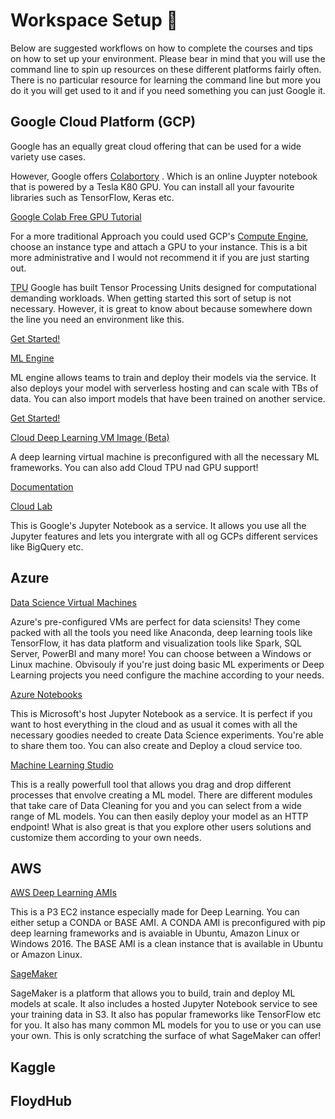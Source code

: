 # Workspace Setup 📡

Below are suggested workflows on how to complete the courses and tips on how to set up your environment. Please bear in mind that you will use the command line to spin up resources on these different platforms fairly often. There is no particular resource for learning the command line but more you do it you will get used to it and if you need something you can just Google it. 



## Google Cloud Platform (GCP)

Google has an equally great cloud offering that can be used for a wide variety use cases. 

However, Google offers [Colabortory](https://colab.research.google.com/) . Which is an online Juypter notebook that is powered by a Tesla K80 GPU. You can install all your favourite libraries such as TensorFlow, Keras etc. 

[Google Colab Free GPU Tutorial](https://medium.com/deep-learning-turkey/google-colab-free-gpu-tutorial-e113627b9f5d) 

For a more traditional Approach you could used GCP's [Compute Engine](https://cloud.google.com/compute/pricing#gpus), choose an instance type and attach a GPU to your instance. This is a bit more administrative and I would not recommend it if you are just starting out. 

[TPU](https://cloud.google.com/tpu/)
Google has built Tensor Processing Units designed for computational demanding workloads. When getting started this sort of setup is not necessary. However, it is great to know about because somewhere down the line you need an environment like this. 

[Get Started!](https://cloud.google.com/tpu/docs/quickstart)

[ML Engine](https://cloud.google.com/ml-engine/docs/tensorflow/getting-started-training-prediction)

ML engine allows teams to train and deploy their models via the service. It also deploys your model with serverless hosting and can scale with TBs of data. You can also import models that have been trained on another service.

[Get Started!](https://cloud.google.com/ml-engine/docs/tensorflow/getting-started-training-prediction)

[Cloud Deep Learning VM Image (Beta)](https://cloud.google.com/deep-learning-vm-image/)

A deep learning virtual machine is preconfigured with all the necessary ML frameworks. You can also add Cloud TPU nad GPU support! 

[Documentation](https://cloud.google.com/deep-learning-vm/docs/)

[Cloud Lab](https://cloud.google.com/datalab/)

This is Google's Jupyter Notebook as a service. It allows you use all the Jupyter features and lets you intergrate with all og GCPs different services like BigQuery etc. 

## Azure

[Data Science Virtual Machines](https://azure.microsoft.com/en-us/services/virtual-machines/data-science-virtual-machines/)

Azure's pre-configured VMs are perfect for data sciensits! They come packed with all the tools you need like Anaconda, deep learning tools like TensorFlow, it has data platform and visualization tools like Spark, SQL Server, PowerBI and many more! You can choose between a Windows or Linux machine. Obvisouly if you're just doing basic ML experiments or Deep Learning projects you need configure the machine according to your needs. 

[Azure Notebooks](https://notebooks.azure.com/)

This is Microsoft's host Jupyter Notebook as a service. It is perfect if you want to host everything in the cloud and as usual it comes with all the necessary goodies needed to create Data Science experiments. You're able to share them too. You can also create and Deploy a cloud service too.

[Machine Learning Studio](https://azure.microsoft.com/en-us/services/machine-learning-studio/)

This is a really powerfull tool that allows you drag and drop different processes that envolve creating a ML model. There are different modules that take care of Data Cleaning for you and you can select from a wide range of ML models. You can then easily deploy your model as an HTTP endpoint! What is also great is that you explore other users solutions and customize them according to your own needs. 

## AWS

[AWS Deep Learning AMIs](https://aws.amazon.com/machine-learning/amis/?nc2=h_m1)

This is a P3 EC2 instance especially made for Deep Learning. You can either setup a CONDA or BASE AMI. A CONDA AMI is preconfigured with pip deep learning frameworks and is avaiable in Ubuntu, Amazon Linux or Windows 2016. The BASE AMI is a clean instance that is available in Ubuntu or Amazon Linux. 



[SageMaker](https://aws.amazon.com/sagemaker/?nc2=h_m1)

SageMaker is a platform that allows you to build, train and deploy ML models at scale. It also includes a hosted Jupyter Notebook service to see your training data in S3. It also has popular frameworks like TensorFlow etc for you. It also has many common ML models for you to use or you can use your own. This is only scratching the surface of what SageMaker can offer!

## Kaggle

## FloydHub

